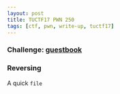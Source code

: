 ```yaml
---
layout: post
title: TUCTF17 PWN 250
tags: [ctf, pwn, write-up, tuctf17]
---
```


### Challenge: [guestbook](../ctfs/tuctf17/pwn/guestbook/guestbook)

### Reversing
A quick `file`